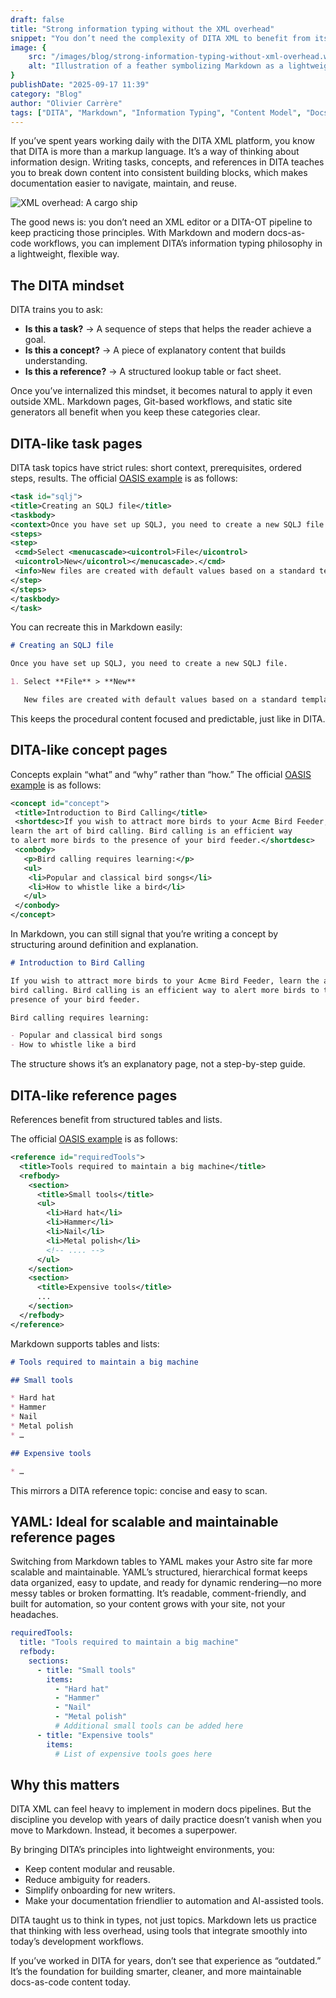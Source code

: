 ```yaml
---
draft: false
title: "Strong information typing without the XML overhead"
snippet: "You don’t need the complexity of DITA XML to benefit from its discipline. With Markdown and modern docs-as-code workflows, technical writers can apply strong information typing—tasks, concepts, and references—using lightweight, open tools."
image: {
    src: "/images/blog/strong-information-typing-without-xml-overhead.webp",
    alt: "Illustration of a feather symbolizing Markdown as a lightweight alternative to DITA XML"
}
publishDate: "2025-09-17 11:39"
category: "Blog"
author: "Olivier Carrère"
tags: ["DITA", "Markdown", "Information Typing", "Content Model", "Docs-as-Code"]
---
```


If you’ve spent years working daily with the DITA XML platform, you know that DITA is more than a markup language. It’s a way of thinking about information design. Writing tasks, concepts, and references in DITA teaches you to break down content into consistent building blocks, which makes documentation easier to navigate, maintain, and reuse.

![XML overhead: A cargo ship](/images/blog/strong-information-typing-without-xml-overhead-large.webp)


The good news is: you don’t need an XML editor or a DITA-OT pipeline to keep practicing those principles. With Markdown and modern docs-as-code workflows, you can implement DITA’s information typing philosophy in a lightweight, flexible way.

## The DITA mindset

DITA trains you to ask:

* **Is this a task?** → A sequence of steps that helps the reader achieve a goal.
* **Is this a concept?** → A piece of explanatory content that builds understanding.
* **Is this a reference?** → A structured lookup table or fact sheet.

Once you’ve internalized this mindset, it becomes natural to apply it even outside XML. Markdown pages, Git-based workflows, and static site generators all benefit when you keep these categories clear.

## DITA-like task pages

DITA task topics have strict rules: short context, prerequisites, ordered steps, results. The official [OASIS example](https://docs.oasis-open.org/dita/v1.2/os/spec/langref/step.html) is as follows:

```xml
<task id="sqlj">
<title>Creating an SQLJ file</title>
<taskbody>
<context>Once you have set up SQLJ, you need to create a new SQLJ file.</context>
<steps>
<step>
 <cmd>Select <menucascade><uicontrol>File</uicontrol>
 <uicontrol>New</uicontrol></menucascade>.</cmd>
 <info>New files are created with default values based on a standard template.</info>
</step>
</steps>
</taskbody>
</task>
```

You can recreate this in Markdown easily:

```markdown
# Creating an SQLJ file

Once you have set up SQLJ, you need to create a new SQLJ file.

1. Select **File** > **New**

   New files are created with default values based on a standard template.
```

This keeps the procedural content focused and predictable, just like in DITA.

## DITA-like concept pages

Concepts explain “what” and “why” rather than “how.” The official [OASIS example](https://docs.oasis-open.org/dita/v1.2/os/spec/langref/concept.html) is as follows:

```xml
<concept id="concept">
 <title>Introduction to Bird Calling</title>
 <shortdesc>If you wish to attract more birds to your Acme Bird Feeder,
learn the art of bird calling. Bird calling is an efficient way
to alert more birds to the presence of your bird feeder.</shortdesc>
 <conbody>
   <p>Bird calling requires learning:</p>
   <ul>
    <li>Popular and classical bird songs</li>
    <li>How to whistle like a bird</li>
   </ul>
 </conbody>
</concept>
```

In Markdown, you can still signal that you’re writing a concept by structuring around definition and explanation.

```markdown
# Introduction to Bird Calling

If you wish to attract more birds to your Acme Bird Feeder, learn the art of
bird calling. Bird calling is an efficient way to alert more birds to the
presence of your bird feeder.

Bird calling requires learning:

- Popular and classical bird songs
- How to whistle like a bird
```

The structure shows it’s an explanatory page, not a step-by-step guide.

## DITA-like reference pages

References benefit from structured tables and lists.

The official [OASIS example](https://docs.oasis-open.org/dita/v1.2/os/spec/langref/reference.html) is as follows:

```xml
<reference id="requiredTools">
  <title>Tools required to maintain a big machine</title>
  <refbody>
    <section>
      <title>Small tools</title>
      <ul>
        <li>Hard hat</li>
        <li>Hammer</li>
        <li>Nail</li>
        <li>Metal polish</li>
        <!-- .... -->
      </ul>
    </section>
    <section>
      <title>Expensive tools</title>
      ...
    </section>
  </refbody>
</reference>
```

Markdown supports tables and lists:

```markdown
# Tools required to maintain a big machine

## Small tools

* Hard hat
* Hammer
* Nail
* Metal polish
* …

## Expensive tools

* …
```

This mirrors a DITA reference topic: concise and easy to scan.

## YAML: Ideal for scalable and maintainable reference pages

Switching from Markdown tables to YAML makes your Astro site far more scalable and maintainable. YAML’s structured, hierarchical format keeps data organized, easy to update, and ready for dynamic rendering—no more messy tables or broken formatting. It’s readable, comment-friendly, and built for automation, so your content grows with your site, not your headaches.

```yml
requiredTools:
  title: "Tools required to maintain a big machine"
  refbody:
    sections:
      - title: "Small tools"
        items:
          - "Hard hat"
          - "Hammer"
          - "Nail"
          - "Metal polish"
          # Additional small tools can be added here
      - title: "Expensive tools"
        items:
          # List of expensive tools goes here
```

## Why this matters

DITA XML can feel heavy to implement in modern docs pipelines. But the discipline you develop with years of daily practice doesn’t vanish when you move to Markdown. Instead, it becomes a superpower.

By bringing DITA’s principles into lightweight environments, you:

* Keep content modular and reusable.
* Reduce ambiguity for readers.
* Simplify onboarding for new writers.
* Make your documentation friendlier to automation and AI-assisted tools.

DITA taught us to think in types, not just topics. Markdown lets us practice that thinking with less overhead, using tools that integrate smoothly into today’s development workflows.

If you’ve worked in DITA for years, don’t see that experience as “outdated.” It’s the foundation for building smarter, cleaner, and more maintainable docs-as-code content today.
